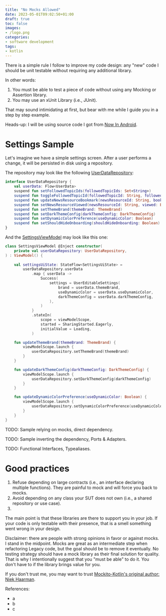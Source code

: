 ```yaml
---
title: "No Mocks Allowed"
date: 2023-05-01T09:02:50+01:00
draft: true
toc: false
images:
- /logo.png
categories:
- software development
tags:
- kotlin
---
```


There is a simple rule I follow to improve my code design: any "new" code I should be unit testable without requiring any additional library.

In other words:

1. You must be able to test a piece of code without using any Mocking or Assertion library.
2. You may use an xUnit Library (i.e., JUnit).

That may sound intimidating at first, but bear with me while I guide you in a step by step example.

Heads-up: I will be using source code I got from [Now In Android](https://github.com/android/nowinandroid).

# Settings Sample

Let's imagine we have a simple settings screen. After a user performs a change, it will be persisted in disk using a repository.

The repository may look like the following [UserDataRepository](https://github.com/android/nowinandroid/blob/d9057010282c48d257cd742701350108c27daa5d/core/data/src/main/java/com/google/samples/apps/nowinandroid/core/data/repository/UserDataRepository.kt#L24):

```kotlin
interface UserDataRepository {
    val userData: Flow<UserData>
    suspend fun setFollowedTopicIds(followedTopicIds: Set<String>)
    suspend fun toggleFollowedTopicId(followedTopicId: String, followed: Boolean)
    suspend fun updateNewsResourceBookmark(newsResourceId: String, bookmarked: Boolean)
    suspend fun setNewsResourceViewed(newsResourceId: String, viewed: Boolean)
    suspend fun setThemeBrand(themeBrand: ThemeBrand)
    suspend fun setDarkThemeConfig(darkThemeConfig: DarkThemeConfig)
    suspend fun setDynamicColorPreference(useDynamicColor: Boolean)
    suspend fun setShouldHideOnboarding(shouldHideOnboarding: Boolean)
}
```

And the [SettingsViewModel](https://github.com/android/nowinandroid/blob/819dd494ad3d95f9dc742947500ee2f7b461360b/feature/settings/src/main/java/com/google/samples/apps/nowinandroid/feature/settings/SettingsViewModel.kt) may look like this one:

```kotlin
class SettingsViewModel @Inject constructor(
    private val userDataRepository: UserDataRepository,
) : ViewModel() {
    
    val settingsUiState: StateFlow<SettingsUiState> =
        userDataRepository.userData
            .map { userData ->
                Success(
                    settings = UserEditableSettings(
                        brand = userData.themeBrand,
                        useDynamicColor = userData.useDynamicColor,
                        darkThemeConfig = userData.darkThemeConfig,
                    ),
                )
            }
            .stateIn(
                scope = viewModelScope,
                started = SharingStarted.Eagerly,
                initialValue = Loading,
            )

    fun updateThemeBrand(themeBrand: ThemeBrand) {
        viewModelScope.launch {
            userDataRepository.setThemeBrand(themeBrand)
        }
    }

    fun updateDarkThemeConfig(darkThemeConfig: DarkThemeConfig) {
        viewModelScope.launch {
            userDataRepository.setDarkThemeConfig(darkThemeConfig)
        }
    }

    fun updateDynamicColorPreference(useDynamicColor: Boolean) {
        viewModelScope.launch {
            userDataRepository.setDynamicColorPreference(useDynamicColor)
        }
    }
}
```

TODO: Sample relying on mocks, direct dependency.

TODO: Sample inverting the dependency, Ports & Adapters.

TODO: Functional Interfaces, Typealiases.

# Good practices

1. Refuse depending on large contracts (i.e., an interface declaring multiple functions). They are painful to mock and will force you back to mocks.
2. Avoid depending on any class your SUT does not own (i.e., a shared repository or use case).
3. 


The main point is that these libraries are there to support you in your job. If your code is only testable with their presence, that is a smell something went wrong in your design.

Disclaimer: there are people with strong opinions in favor or against mocks. I stand in the midpoint. Mocks are great as an intermediate step when refactoring Legacy code, but the goal should be to remove it eventually. No testing strategy should have a mock library as their final solution for quality. That is why I intentionally suggest that you "must be able" to do it. You don't have to if the library brings value for you.

If you don't trust me, you may want to trust [Mockito-Kotlin's original author: Niek Haarman](https://twitter.com/n_haarman/status/1610569197112770561?s=20).

References:
- a
- b
- c
